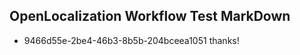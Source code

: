 ## OpenLocalization Workflow Test MarkDown
* 9466d55e-2be4-46b3-8b5b-204bceea1051 
thanks!<!--HONumber=Mar16_HO3-->
